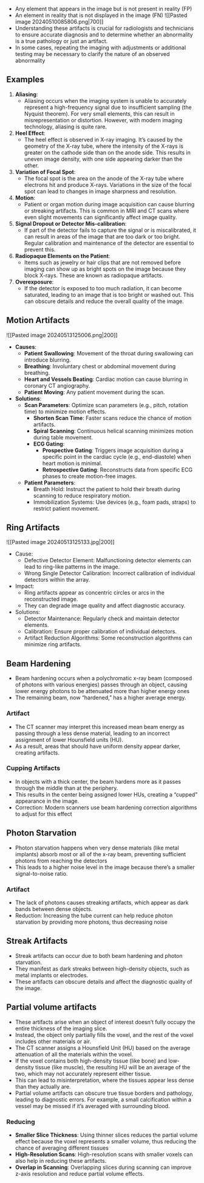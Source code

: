 - Any element that appears in the image but is not present in reality (FP)
- An element in reality that is not displayed in the image (FN)
![[Pasted image 20240510085806.png|700]]
- Understanding these artifacts is crucial for radiologists and technicians to ensure accurate diagnosis and to determine whether an abnormality is a true pathology or just an artifact. 
- In some cases, repeating the imaging with adjustments or additional testing may be necessary to clarify the nature of an observed abnormality
## Examples
1. **Aliasing**:
    - Aliasing occurs when the imaging system is unable to accurately represent a high-frequency signal due to insufficient sampling (the Nyquist theorem). For very small elements, this can result in misrepresentation or distortion. However, with modern imaging technology, aliasing is quite rare.
2. **Heel Effect**:
    - The heel effect is observed in X-ray imaging. It’s caused by the geometry of the X-ray tube, where the intensity of the X-rays is greater on the cathode side than on the anode side. This results in uneven image density, with one side appearing darker than the other.
3. **Variation of Focal Spot**:
    - The focal spot is the area on the anode of the X-ray tube where electrons hit and produce X-rays. Variations in the size of the focal spot can lead to changes in image sharpness and resolution.
4. **Motion**:
    - Patient or organ motion during image acquisition can cause blurring or streaking artifacts. This is common in MRI and CT scans where even slight movements can significantly affect image quality.
5. **Signal Dropout or Detector Mis-calibration**:
    - If part of the detector fails to capture the signal or is miscalibrated, it can result in areas of the image that are too dark or too bright. Regular calibration and maintenance of the detector are essential to prevent this.
6. **Radiopaque Elements on the Patient**:
    - Items such as jewelry or hair clips that are not removed before imaging can show up as bright spots on the image because they block X-rays. These are known as radiopaque artifacts.
7. **Overexposure**:
    - If the detector is exposed to too much radiation, it can become saturated, leading to an image that is too bright or washed out. This can obscure details and reduce the overall quality of the image.

## Motion Artifacts
![[Pasted image 20240513125006.png|200]]
- **Causes**:
    - **Patient Swallowing**: Movement of the throat during swallowing can introduce blurring.
    - **Breathing**: Involuntary chest or abdominal movement during breathing.
    - **Heart and Vessels Beating**: Cardiac motion can cause blurring in coronary CT angiography.
    - **Patient Moving**: Any patient movement during the scan.
- **Solutions**:
    - **Scan Parameters**: Optimize scan parameters (e.g., pitch, rotation time) to minimize motion effects.
	    - **Shorten Scan Time**: Faster scans reduce the chance of motion artifacts.
	    - **Spiral Scanning**: Continuous helical scanning minimizes motion during table movement.
	    - **ECG Gating**:
	        - **Prospective Gating**: Triggers image acquisition during a specific point in the cardiac cycle (e.g., end-diastole) when heart motion is minimal.
	        - **Retrospective Gating**: Reconstructs data from specific ECG phases to create motion-free images.
	- **Patient Parameters**:
		- Breath Hold: Instruct the patient to hold their breath during scanning to reduce respiratory motion.
		- Immobilization Systems: Use devices (e.g., foam pads, straps) to restrict patient movement.
## Ring Artifacts
![[Pasted image 20240513125133.jpg|200]]
- Cause:
	- Defective Detector Element: Malfunctioning detector elements can lead to ring-like patterns in the image.
	- Wrong Single Detector Calibration: Incorrect calibration of individual detectors within the array.
- Impact:
	- Ring artifacts appear as concentric circles or arcs in the reconstructed image.
	- They can degrade image quality and affect diagnostic accuracy.
- Solutions:
	- Detector Maintenance: Regularly check and maintain detector elements.
	- Calibration: Ensure proper calibration of individual detectors.
	- Artifact Reduction Algorithms: Some reconstruction algorithms can minimize ring artifacts.
## Beam Hardening
- Beam hardening occurs when a polychromatic x-ray beam (composed of photons with various energies) passes through an object, causing lower energy photons to be attenuated more than higher energy ones
- The remaining beam, now “hardened,” has a higher average energy.
### Artifact 
- The CT scanner may interpret this increased mean beam energy as passing through a less dense material, leading to an incorrect assignment of lower Hounsfield units (HU).
- As a result, areas that should have uniform density appear darker, creating artifacts.
### Cupping Artifacts
- In objects with a thick center, the beam hardens more as it passes through the middle than at the periphery.
- This results in the center being assigned lower HUs, creating a “cupped” appearance in the image.
- Correction: Modern scanners use beam hardening correction algorithms to adjust for this effect
## Photon Starvation
- Photon starvation happens when very dense materials (like metal implants) absorb most or all of the x-ray beam, preventing sufficient photons from reaching the detectors
- This leads to a higher noise level in the image because there’s a smaller signal-to-noise ratio.
### Artifact 
- The lack of photons causes streaking artifacts, which appear as dark bands between dense objects.
- Reduction: Increasing the tube current can help reduce photon starvation by providing more photons, thus decreasing noise
## Streak Artifacts
- Streak artifacts can occur due to both beam hardening and photon starvation.
- They manifest as dark streaks between high-density objects, such as metal implants or electrodes.
- These artifacts can obscure details and affect the diagnostic quality of the image.
## Partial volume artifacts
- These artifacts arise when an object of interest doesn’t fully occupy the entire thickness of the imaging slice.
- Instead, the object only partially fills the voxel, and the rest of the voxel includes other materials or air.
- The CT scanner assigns a Hounsfield Unit (HU) based on the average attenuation of all the materials within the voxel.
- If the voxel contains both high-density tissue (like bone) and low-density tissue (like muscle), the resulting HU will be an average of the two, which may not accurately represent either tissue.
- This can lead to misinterpretation, where the tissues appear less dense than they actually are.
- Partial volume artifacts can obscure true tissue borders and pathology, leading to diagnostic errors. For example, a small calcification within a vessel may be missed if it’s averaged with surrounding blood.
### Reducing
- **Smaller Slice Thickness**: Using thinner slices reduces the partial volume effect because the voxel represents a smaller volume, thus reducing the chance of averaging different tissues
- **High-Resolution Scans**: High-resolution scans with smaller voxels can also help in reducing these artifacts.
- **Overlap in Scanning**: Overlapping slices during scanning can improve z-axis resolution and reduce partial volume effects.